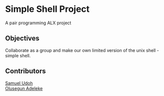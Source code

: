 # Simple Shell Project
A pair programming ALX project
## Objectives
Collaborate as a group and make our own limited version of the unix shell - simple shell.
## Contributors
[Samuel Udoh](urichard132@gmail.com)  
[Olusegun Adeleke](https://github.com/osadeleke)
